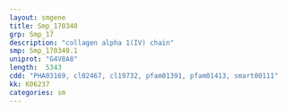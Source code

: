 ```yaml
---
layout: smgene
title: Smp_170340
grp: Smp_17
description: "collagen alpha 1(IV) chain"
smp: Smp_170340.1
uniprot: "G4V8A8"
length:  5343
cdd: "PHA03169, cl02467, cl19732, pfam01391, pfam01413, smart00111"
kk: K06237
categories: sm
---
```

